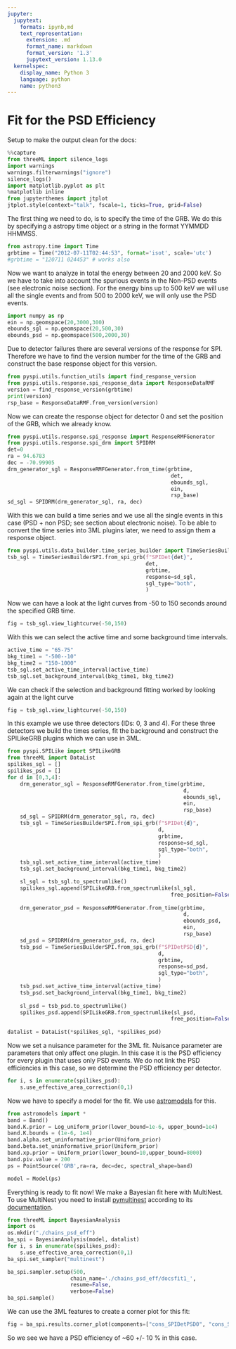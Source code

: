 ```yaml
---
jupyter:
  jupytext:
    formats: ipynb,md
    text_representation:
      extension: .md
      format_name: markdown
      format_version: '1.3'
      jupytext_version: 1.13.0
  kernelspec:
    display_name: Python 3
    language: python
    name: python3
---
```


# Fit for the PSD Efficiency


Setup to make the output clean for the docs:
```python
%%capture
from threeML import silence_logs
import warnings
warnings.filterwarnings("ignore")
silence_logs()
import matplotlib.pyplot as plt
%matplotlib inline
from jupyterthemes import jtplot
jtplot.style(context="talk", fscale=1, ticks=True, grid=False)
```

The first thing we need to do, is to specify the time of the GRB. We do this by specifying a astropy time object or a string in the format YYMMDD HHMMSS.
```python
from astropy.time import Time
grbtime = Time("2012-07-11T02:44:53", format='isot', scale='utc')
#grbtime = "120711 024453" # works also
```

Now we want to analyze in total the energy between 20 and 2000 keV. So we have to take into account the spurious events in the Non-PSD events (see electronic noise section). For the energy bins up to 500 keV we will use all the single events and from 500 to 2000 keV, we will only use the PSD events.
```python
import numpy as np
ein = np.geomspace(20,3000,300)
ebounds_sgl = np.geomspace(20,500,30)
ebounds_psd = np.geomspace(500,2000,30)
```

Due to detector failures there are several versions of the response for SPI. Therefore we have to find the version number for the time of the GRB and construct the base response object for this version.
```python
from pyspi.utils.function_utils import find_response_version
from pyspi.utils.response.spi_response_data import ResponseDataRMF
version = find_response_version(grbtime)
print(version)
rsp_base = ResponseDataRMF.from_version(version)
```

Now we can create the response object for detector 0 and set the position of the GRB, which we already know.
```python
from pyspi.utils.response.spi_response import ResponseRMFGenerator
from pyspi.utils.response.spi_drm import SPIDRM
det=0
ra = 94.6783
dec = -70.99905
drm_generator_sgl = ResponseRMFGenerator.from_time(grbtime, 
                                                    det,
                                                    ebounds_sgl, 
                                                    ein,
                                                    rsp_base)
sd_sgl = SPIDRM(drm_generator_sgl, ra, dec)
```

With this we can build a time series and we use all the single events in this case (PSD + non PSD; see section about electronic noise). To be able to convert the time series into 3ML plugins later, we need to assign them a response object.

```python
from pyspi.utils.data_builder.time_series_builder import TimeSeriesBuilderSPI
tsb_sgl = TimeSeriesBuilderSPI.from_spi_grb(f"SPIDet{det}", 
                                            det, 
                                            grbtime, 
                                            response=sd_sgl,
                                            sgl_type="both",
                                            )
```

Now we can have a look at the light curves from -50 to 150 seconds around the specified GRB time.

```python
fig = tsb_sgl.view_lightcurve(-50,150)
```

With this we can select the active time and some background time intervals.

```python
active_time = "65-75"
bkg_time1 = "-500--10"
bkg_time2 = "150-1000"
tsb_sgl.set_active_time_interval(active_time)
tsb_sgl.set_background_interval(bkg_time1, bkg_time2)
```

We can check if the selection and background fitting worked by looking again at the light curve

```python
fig = tsb_sgl.view_lightcurve(-50,150)
```

In this example we use three detectors (IDs: 0, 3 and 4). For these three detectors we build the times series, fit the background and construct the SPILikeGRB plugins which we can use in 3ML.

```python
from pyspi.SPILike import SPILikeGRB
from threeML import DataList
spilikes_sgl = []
spilikes_psd = []
for d in [0,3,4]:
    drm_generator_sgl = ResponseRMFGenerator.from_time(grbtime, 
                                                        d,
                                                        ebounds_sgl, 
                                                        ein,
                                                        rsp_base)
    sd_sgl = SPIDRM(drm_generator_sgl, ra, dec)
    tsb_sgl = TimeSeriesBuilderSPI.from_spi_grb(f"SPIDet{d}", 
                                                d,
                                                grbtime, 
                                                response=sd_sgl,
                                                sgl_type="both",
                                                )
    tsb_sgl.set_active_time_interval(active_time)
    tsb_sgl.set_background_interval(bkg_time1, bkg_time2)

    sl_sgl = tsb_sgl.to_spectrumlike()
    spilikes_sgl.append(SPILikeGRB.from_spectrumlike(sl_sgl,
                                                    free_position=False))
                                                    
    drm_generator_psd = ResponseRMFGenerator.from_time(grbtime, 
                                                        d,
                                                        ebounds_psd, 
                                                        ein,
                                                        rsp_base)
    sd_psd = SPIDRM(drm_generator_psd, ra, dec)
    tsb_psd = TimeSeriesBuilderSPI.from_spi_grb(f"SPIDetPSD{d}", 
                                                d,
                                                grbtime, 
                                                response=sd_psd,
                                                sgl_type="both",
                                                )
    tsb_psd.set_active_time_interval(active_time)
    tsb_psd.set_background_interval(bkg_time1, bkg_time2)
    
    sl_psd = tsb_psd.to_spectrumlike()
    spilikes_psd.append(SPILikeGRB.from_spectrumlike(sl_psd,
                                                    free_position=False))
                                                    
datalist = DataList(*spilikes_sgl, *spilikes_psd)
```

Now we set a nuisance parameter for the 3ML fit. Nuisance parameter are parameters that only affect one plugin. In this case it is the PSD efficiency for every plugin that uses only PSD events. We do not link the PSD efficiencies in this case, so we determine the PSD efficiency per detector.

```python
for i, s in enumerate(spilikes_psd):
    s.use_effective_area_correction(0,1)
```

Now we have to specify a model for the fit. We use [astromodels](https://astromodels.readthedocs.io/en/latest/) for this.

```python
from astromodels import *
band = Band()
band.K.prior = Log_uniform_prior(lower_bound=1e-6, upper_bound=1e4)
band.K.bounds = (1e-6, 1e4)
band.alpha.set_uninformative_prior(Uniform_prior)
band.beta.set_uninformative_prior(Uniform_prior)
band.xp.prior = Uniform_prior(lower_bound=10,upper_bound=8000)
band.piv.value = 200
ps = PointSource('GRB',ra=ra, dec=dec, spectral_shape=band)

model = Model(ps)
```

Everything is ready to fit now! We make a Bayesian fit here with MultiNest. To use MultiNest you need to install [pymultinest](https://github.com/JohannesBuchner/PyMultiNest) according to its [documentation](https://johannesbuchner.github.io/PyMultiNest/install.html). 

```python
from threeML import BayesianAnalysis
import os
os.mkdir("./chains_psd_eff")
ba_spi = BayesianAnalysis(model, datalist)
for i, s in enumerate(spilikes_psd):
    s.use_effective_area_correction(0,1)
ba_spi.set_sampler("multinest")

ba_spi.sampler.setup(500,
                    chain_name='./chains_psd_eff/docsfit1_',
                    resume=False,
                    verbose=False)
ba_spi.sample()
```

We can use the 3ML features to create a corner plot for this fit:

```python tags=["nbsphinx-thumbnail"]
fig = ba_spi.results.corner_plot(components=["cons_SPIDetPSD0", "cons_SPIDetPSD3", "cons_SPIDetPSD4"])
```

So we see we have a PSD efficiency of ~60 +/- 10 % in this case. 
